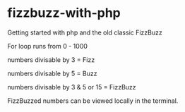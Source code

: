 # fizzbuzz-with-php

Getting started with php and the old classic FizzBuzz

For loop runs from 0 - 1000

numbers divisable by 3 = Fizz

numbers divisable by 5 = Buzz

numbers divisable by 3 & 5 or 15 = FizzBuzz

FizzBuzzed numbers can be viewed locally in the terminal. 
